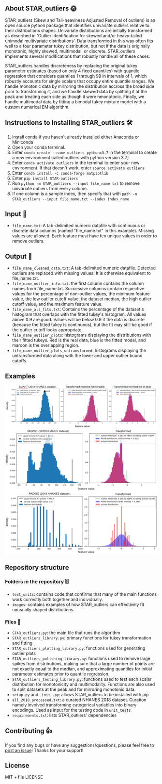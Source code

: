 ## About STAR_outliers :sun_with_face:

STAR_outliers (Skew and Tail-heaviness Adjusted Removal of outliers) is an open source python package that identifies univariate outliers relative to their distributions shapes. Univariate distributions are initially transformed as described in 'Outlier identification for skewed and/or heavy-tailed unimodal multivariate distributions'. Data transformed in this way often fits well to a four parameter tukey distribution, but not if the data is originally monotonic, highly skewed, multimodal, or discrete. STAR_outliers implements several modifications that robustly handle all of these cases.

STAR_outliers handles discreteness by replacing the original tukey parameter estimates (based on only 4 fixed quantiles) with quantile regression that considers quantiles 1 through 99 in intervals of 1, which robustly accounts for single scalars that occupy entire quantile ranges. We handle monotonic data by mirroring the distribution accross the broad side prior to transforming it, and we handle skewed data by splitting it at the peak and treating each side as though it were nmonotonic. Finally, we handle multimodal data by fitting a bimodal tukey mixture model with a custom numerical EM algorithm. 

## Instructions to Installing STAR_outliers :hammer_and_wrench:

1. [Install conda](https://docs.conda.io/en/latest/miniconda.html) if you haven't already installed either Anaconda or Miniconda
2. Open your conda terminal. 
3. Enter ```conda create --name outliers python=3.7``` in the terminal to create a new environment called outliers with python version 3.7]
4. Enter ```conda activate outliers``` in the terminal to enter your new environment. If that doesn't work, enter ```source activate outliers```
5. Enter ```conda install -c conda-forge matplotlib```
6. Enter ```pip install STAR-outliers```
7. Run ```python -m STAR_outliers --input file_name.txt``` to remove univariate outliers from every column.
8. If one column is a sample index, then specify that with ```path -m STAR_outliers --input file_name.txt --index index_name```

## Input :turkey:

  * `file_name.txt`: A tab-delimited numeric datafile with continuous or discrete data columns (named "file_name.txt" in this example). Missing values are allowed. Each feature must have ten unique values in order to remove outliers. 

## Output :poultry_leg:

  * `file_name_cleaned_data.txt`: A tab-delimited numeric datafile. Detected outliers are replaced with missing values. It is otherwise equivalent to 
file_name.txt. 
  * `file_name_outlier_info.txt`: the first column contains the column names from file_name.txt. Successive columns contain respective values for the percentage of non-outlier values,	the minimum feature value,	the low outlier cutoff value, the dataset	median, the high outlier cutoff value, and the	maximum feature value.
  * `file_name_all_fits.txt`: Contains the percentage of the dataset's histogram that overlaps with the fitted tukey's histogram. All values above 0.9 are good. Values will be below 0.9 if the data is discrete (because the fitted tukey is continuous), but the fit may still be good if the outlier cutoff looks appropriate. 
  * `file_name_outlier_plots`: histograms displaying the distributions with their fitted tukeys. Red is the real data, blue is the fitted model, and maroon is the overlapping region. 
  * `file_name_outlier_plots_untransformed`: histograms displaying the untransformed data along with the lower and upper outlier bound cutoffs. 

## Examples

![bimodal fit 1](images/bimodal_fit.png)
![bimodal fit 2](images/bimodal_fit2.png)
![discrete fit](images/discrete_fit.png)

## Repository structure

### Folders in the repository :file_cabinet:

  * `test_units`: contains code that confirms that many of the main functions work correctly both together and individually. 
  * `images`: contains examples of how STAR_outliers can effectively fit unusually shaped distributions. 

### Files :file_folder:

  * `STAR_outliers.py`: the main file that runs the algorithm
  * `STAR_outliers_library.py`: primary functions for tukey transformation and fitting
  * `STAR_outliers_plotting_library.py`: functions used for generating outlier plots
  * `STAR_outliers_polishing_library.py`: functions used to remove large spikes from distributions, making sure that a large number of points are not exactly equal to the median, and approximating quantiles for initial parameter estimates prior to quantile regression. 
  * `STAR_outliers_testing_library.py`: functions used to test each scalar distribution for monotonicity and multimodality. Functions are also used to split datasets at the peak and for mirroring monotonic data.
  * `setup.py` and `_init_.py`: allows STAR_outliers to be installed with pip
  * `all_2018_processed.txt`: a curated NHANES 2018 dataset. Curation namely involved transforming categorical variables into binary encodings. Used as input for the testing code in `unit_tests`
  * `requirements.txt`: lists STAR_outliers' dependencies
  
## Contributing :thumbsup:
If you find any bugs or have any suggestions/questions, please feel free to [post an issue](https://github.com/EpistasisLab/STAR_outliers/issues/new)! 
Thanks for your support!

## License
MIT + file LICENSE
